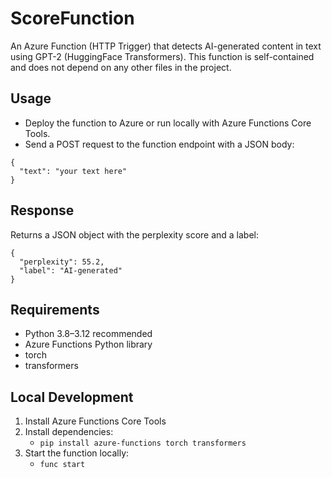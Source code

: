 # ScoreFunction

An Azure Function (HTTP Trigger) that detects AI-generated content in text using GPT-2 (HuggingFace Transformers). This function is self-contained and does not depend on any other files in the project.

## Usage
- Deploy the function to Azure or run locally with Azure Functions Core Tools.
- Send a POST request to the function endpoint with a JSON body:

```
{
  "text": "your text here"
}
```

## Response
Returns a JSON object with the perplexity score and a label:
```
{
  "perplexity": 55.2,
  "label": "AI-generated"
}
```

## Requirements
- Python 3.8–3.12 recommended
- Azure Functions Python library
- torch
- transformers

## Local Development
1. Install Azure Functions Core Tools
2. Install dependencies:
   - `pip install azure-functions torch transformers`
3. Start the function locally:
   - `func start`
